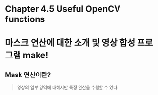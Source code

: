 Chapter 4.5 Useful OpenCV functions
====================================

# 마스크 연산에 대한 소개 및 영상 합성 프로그램 make!

## Mask 연산이란?

> 영상의 일부 영역에 대해서만 특정 연산을 수행할 수 있다.
